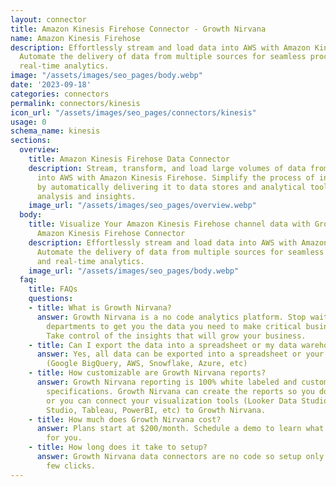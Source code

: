 ```yaml
---
layout: connector
title: Amazon Kinesis Firehose Connector - Growth Nirvana
name: Amazon Kinesis Firehose
description: Effortlessly stream and load data into AWS with Amazon Kinesis Firehose.
  Automate the delivery of data from multiple sources for seamless processing and
  real-time analytics.
image: "/assets/images/seo_pages/body.webp"
date: '2023-09-18'
categories: connectors
permalink: connectors/kinesis
icon_url: "/assets/images/seo_pages/connectors/kinesis"
usage: 0
schema_name: kinesis
sections:
  overview:
    title: Amazon Kinesis Firehose Data Connector
    description: Stream, transform, and load large volumes of data from various sources
      into AWS with Amazon Kinesis Firehose. Simplify the process of ingesting data
      by automatically delivering it to data stores and analytical tools for real-time
      analysis and insights.
    image_url: "/assets/images/seo_pages/overview.webp"
  body:
    title: Visualize Your Amazon Kinesis Firehose channel data with Growth Nirvana's
      Amazon Kinesis Firehose Connector
    description: Effortlessly stream and load data into AWS with Amazon Kinesis Firehose.
      Automate the delivery of data from multiple sources for seamless processing
      and real-time analytics.
    image_url: "/assets/images/seo_pages/body.webp"
  faq:
    title: FAQs
    questions:
    - title: What is Growth Nirvana?
      answer: Growth Nirvana is a no code analytics platform. Stop waiting for other
        departments to get you the data you need to make critical business decisions.
        Take control of the insights that will grow your business.
    - title: Can I export the data into a spreadsheet or my data warehouse?
      answer: Yes, all data can be exported into a spreadsheet or your data warehouse
        (Google BigQuery, AWS, Snowflake, Azure, etc)
    - title: How customizable are Growth Nirvana reports?
      answer: Growth Nirvana reporting is 100% white labeled and customized to your
        specifications. Growth Nirvana can create the reports so you don’t have to
        or you can connect your visualization tools (Looker Data Studio/Google Data
        Studio, Tableau, PowerBI, etc) to Growth Nirvana.
    - title: How much does Growth Nirvana cost?
      answer: Plans start at $200/month. Schedule a demo to learn what plan is best
        for you.
    - title: How long does it take to setup?
      answer: Growth Nirvana data connectors are no code so setup only requires a
        few clicks.
---
```

